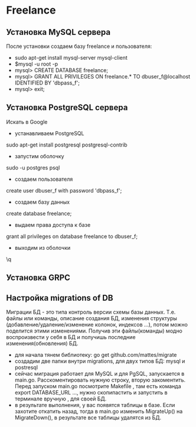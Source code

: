 # Freelance

## Установка MySQL сервера

После установки создаем базу freelance и пользователя:

- sudo apt-get install mysql-server mysql-client
- $mysql -u root -p
- mysql> CREATE DATABASE freelance;
- mysql> GRANT ALL PRIVILEGES ON freelance.* TO dbuser_f@localhost IDENTIFIED BY 'dbpass_f';
- mysql> exit;

## Установка PostgreSQL сервера

Искать в Google

- устанавливаем PostgreSQL

sudo apt-get install postgresql postgresql-contrib

- запустим оболочку

sudo -u postgres psql

- создаем пользователя

create user dbuser_f with password 'dbpass_f';

- создаем базу данных

create database freelance;

- выдаем права доступа к базе

grant all privileges on database freelance to dbuser_f;

- выходим из оболочки

\q

## Установка GRPC

## Настройка migrations of DB

Миграции БД - это типа контроль версии схемы базы данных. Т.е. файлы или команды, описание создания БД, изменения структуры (добавление/удаление/изменение колонок, индексов ...), потом можно поделится этими изменениями. Получив эти файлы(команды) модно воспроизвести у себя в БД и получишь последние изменения(обновления) БД.

- для начала тянем библиотеку: go get github.com/mattes/migrate
- создадим две папки внутри migrations, для двух типов БД: mysql и postresql
- сейчас миграция работает для MySQL и для PgSQL, запускается в main.go. Расскоментировать нужную строку, вторую закоментить. Перед запуском main.go посмотрите Makefile , там есть команда export DATABASE_URL ..., нужно скопипастить и запустить в терминале вручную , для своей БД.
- в результате выполнения, у вас появятся таблицы в базе. Если захотите откатить назад, тогда в main.go изменить MigrateUp() на MigrateDown(), в результате все таблицы удалятся из БД.